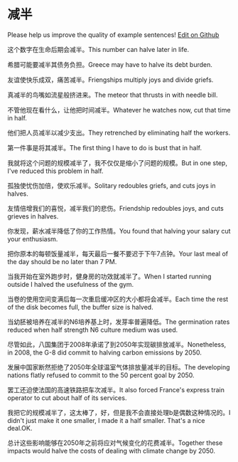 # 减半

Please help us improve the quality of example sentences! [Edit on Github](https://github.com/jiyushe/jiyu-example-sentence-source/blob/main/chinese/jianban.md)

<p><span class="chinese">这个数字在生命后期会减半。</span><span class="english">This number can halve later in life.</span></p>

<p><span class="chinese">希腊可能要减半其债务负担。</span><span class="english">Greece may have to halve its debt burden.</span></p>

<p><span class="chinese">友谊使快乐成双，痛苦减半。</span><span class="english">Friengships multiply joys and divide griefs.</span></p>

<p><span class="chinese">真减半的鸟嘴如流星般挤进来。</span><span class="english">The meteor that thrusts in with needle bill.</span></p>

<p><span class="chinese">不管他现在看什么，让他把时间减半。</span><span class="english">Whatever he watches now, cut that time in half.</span></p>

<p><span class="chinese">他们把人员减半以减少支出。</span><span class="english">They retrenched by eliminating half the workers.</span></p>

<p><span class="chinese">第一件事是将其减半。</span><span class="english">The first thing I have to do is bust that in half.</span></p>

<p><span class="chinese">我就将这个问题的规模减半了，我不仅仅是缩小了问题的规模。</span><span class="english">But in one step, I've reduced this problem in half.</span></p>

<p><span class="chinese">孤独使忧伤加倍，使欢乐减半。</span><span class="english">Solitary redoubles griefs, and cuts joys in halves.</span></p>

<p><span class="chinese">友情倍增我们的喜悦，减半我们的悲伤。</span><span class="english">Friendship redoubles joys, and cuts grieves in halves.</span></p>

<p><span class="chinese">你发现，薪水减半降低了你的工作热情。</span><span class="english">You found that halving your salary cut your enthusiasm.</span></p>

<p><span class="chinese">把你原本的每顿饭量减半，每天最后一餐不要迟于下午7点钟。</span><span class="english">Your last meal of the day should be no later than 7 PM.</span></p>

<p><span class="chinese">当我开始在室外跑步时，健身房的功效就减半了。</span><span class="english">When I started running outside I halved the usefulness of the gym.</span></p>

<p><span class="chinese">当卷的使用空间变满后每一次重启缓冲区的大小都将会减半。</span><span class="english">Each time the rest of the disk becomes full, the buffer size is halved.</span></p>

<p><span class="chinese">当幼胚被培养在减半的N6培养基上时，发芽率普遍降低。</span><span class="english">The germination rates reduced when half strength N6 culture medium was used.</span></p>

<p><span class="chinese">尽管如此，八国集团于2008年承诺了到2050年实现碳排放减半。</span><span class="english">Nonetheless, in 2008, the G-8 did commit to halving carbon emissions by 2050.</span></p>

<p><span class="chinese">发展中国家断然拒绝了2050年全球温室气体排放量减半的目标。</span><span class="english">The developing nations flatly refused to commit to the 50 percent goal by 2050.</span></p>

<p><span class="chinese">罢工还迫使法国的高速铁路把车次减半。</span><span class="english">It also forced France's express train operator to cut about half of its services.</span></p>

<p><span class="chinese">我把它的规模减半了，这太棒了，好，但是我不会直接处理b是偶数这种情况的。</span><span class="english">I didn't just make it one smaller, I made it a half smaller. That's a nice deal.OK.</span></p>

<p><span class="chinese">总计这些影响能够在2050年之前将应对气候变化的花费减半。</span><span class="english">Together these impacts would halve the costs of dealing with climate change by 2050.</span></p>


